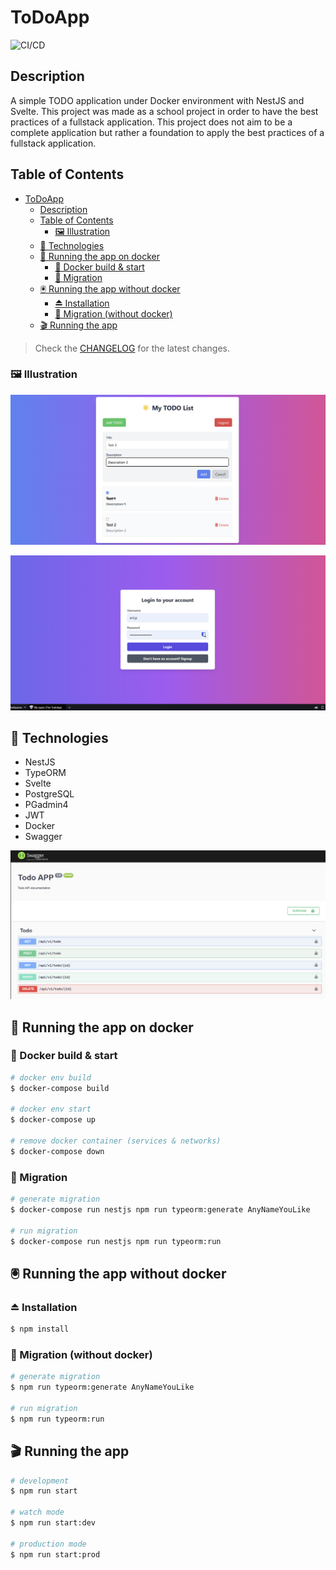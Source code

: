 # ToDoApp

![CI/CD](https://github.com/Eric-Philippe/ToDoApp/actions/workflows/ci-cd.yml/badge.svg)

## Description

A simple TODO application under Docker environment with NestJS and Svelte. This project was made as a school project in order to have the best practices of a fullstack application. This project does not aim to be a complete application but rather a foundation to apply the best practices of a fullstack application.

## Table of Contents

- [ToDoApp](#todoapp)
  - [Description](#description)
  - [Table of Contents](#table-of-contents)
    - [🖼️ Illustration](#️-illustration)
  - [💽 Technologies](#-technologies)
  - [🐳 Running the app on docker](#-running-the-app-on-docker)
    - [🐋 Docker build \& start](#-docker-build--start)
    - [💾 Migration](#-migration)
  - [🖲️ Running the app without docker](#️-running-the-app-without-docker)
    - [⏏️ Installation](#️-installation)
    - [💾 Migration (without docker)](#-migration-without-docker)
  - [🎬 Running the app](#-running-the-app)
  
> Check the [CHANGELOG](./CHANGELOG.md) for the latest changes.

### 🖼️ Illustration

![Main Page](./images/main.png)

![Login Page](./images/login.png)

## 💽 Technologies

* NestJS
* TypeORM
* Svelte
* PostgreSQL
* PGadmin4
* JWT
* Docker
* Swagger

![Swagger](./images/swagger.png)

## 🐳 Running the app on docker

### 🐋 Docker build & start

```bash
# docker env build
$ docker-compose build

# docker env start
$ docker-compose up

# remove docker container (services & networks)
$ docker-compose down
```

### 💾 Migration

```bash
# generate migration
$ docker-compose run nestjs npm run typeorm:generate AnyNameYouLike

# run migration
$ docker-compose run nestjs npm run typeorm:run
```

## 🖲️ Running the app without docker

### ⏏️ Installation

```bash
$ npm install
```

### 💾 Migration (without docker)

```bash
# generate migration
$ npm run typeorm:generate AnyNameYouLike

# run migration
$ npm run typeorm:run
```

## 🎬 Running the app

```bash
# development
$ npm run start

# watch mode
$ npm run start:dev

# production mode
$ npm run start:prod
```
